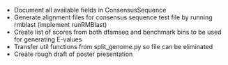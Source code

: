 - Document all available fields in ConsensusSequence
- Generate alignment files for consensus sequence test file by running rmblast (implement runRMBlast)
- Create list of scores from both dfamseq and benchmark bins to be used for generating E-values
- Transfer util functions from split_genome.py so file can be eliminated
- Create rough draft of poster presentation
